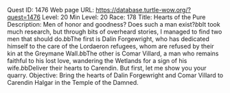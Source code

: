 Quest ID: 1476
Web page URL: https://database.turtle-wow.org/?quest=1476
Level: 20
Min Level: 20
Race: 178
Title: Hearts of the Pure
Description: Men of honor and goodness? Does such a man exist?$b$bIt took much research, but through bits of overheard stories, I managed to find two men that should do.$b$bThe first is Dalin Forgewright, who has dedicated himself to the care of the Lordaeron refugees, whom are refused by their kin at the Greymane Wall.$b$bThe other is Comar Villard, a man who remains faithful to his lost love, wandering the Wetlands for a sign of his wife.$b$bDeliver their hearts to Carendin. But first, let me show you your quarry.
Objective: Bring the hearts of Dalin Forgewright and Comar Villard to Carendin Halgar in the Temple of the Damned.
